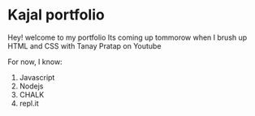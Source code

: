 # Kajal portfolio
Hey! welcome to  my portfolio
Its coming up tommorow when I brush up HTML and CSS with Tanay Pratap on Youtube

For now, I know:
1. Javascript
1. Nodejs
1. CHALK
1. repl.it



